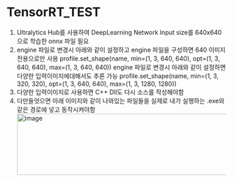 # TensorRT_TEST

1. Ultralytics Hub를 사용하여 DeepLearning Network Input size를 640x640으로 학습한 onnx 파일 필요
2. engine 파일로 변경시 아래와 같이 설정하고 engine 파일을 구성하면 640 이미지 전용으로만 사용
    profile.set_shape(name, min=(1, 3, 640, 640), opt=(1, 3, 640, 640), max=(1, 3, 640, 640))
   engine 파일로 변경시 아래와 같이 설정하면 다양한 입력이미지에대해서도 추론 가능
    profile.set_shape(name, min=(1, 3, 320, 320), opt=(1, 3, 640, 640), max=(1, 3, 1280, 1280))
3. 다양한 입력이미지로 사용하면 C++ Dll도 다시 소스를 작성해야함
4. 다만들엇으면 아래 이미지와 같이 나와있는 파일들을 실제로 내가 실행하는 .exe와 같은 경로에 넣고 동작시켜야함
   <img width="636" height="141" alt="image" src="https://github.com/user-attachments/assets/66c07fb1-ddcb-4ae0-ac8b-33293d1206c3" />
